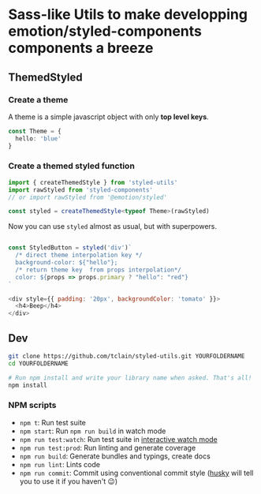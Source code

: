# Sass-like Utils to make developping emotion/styled-components components a breeze

## ThemedStyled

### Create a theme

A theme is a simple javascript object with only **top level keys**.

```ts
const Theme = {
  hello: 'blue'
}
```

### Create a themed styled function

```ts
import { createThemedStyle } from 'styled-utils'
import rawStyled from 'styled-components'
// or import rawStyled from '@emotion/styled'

const styled = createThemedStyle<typeof Theme>(rawStyled)
```

Now you can use `styled` almost as usual, but with superpowers.

```js

const StyledButton = styled('div')`
  /* direct theme interpolation key */
  background-color: ${"hello"};
  /* return theme key  from props interpolation*/
  color: ${props => props.primary ? "hello": "red"}
`

<div style={{ padding: '20px', backgroundColor: 'tomato' }}>
  <h4>Beep</h4>
</div>
```

## Dev

```bash
git clone https://github.com/tclain/styled-utils.git YOURFOLDERNAME
cd YOURFOLDERNAME

# Run npm install and write your library name when asked. That's all!
npm install
```

### NPM scripts

- `npm t`: Run test suite
- `npm start`: Run `npm run build` in watch mode
- `npm run test:watch`: Run test suite in [interactive watch mode](http://facebook.github.io/jest/docs/cli.html#watch)
- `npm run test:prod`: Run linting and generate coverage
- `npm run build`: Generate bundles and typings, create docs
- `npm run lint`: Lints code
- `npm run commit`: Commit using conventional commit style ([husky](https://github.com/typicode/husky) will tell you to use it if you haven't :wink:)
